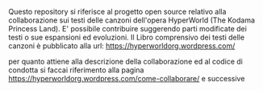 Questo repository si riferisce al progetto open source relativo alla collaborazione sui testi delle canzoni  dell'opera HyperWorld (The Kodama Princess Land). E' possibile contribuire suggerendo parti modificate dei testi  o sue espansioni ed evoluzioni.
Il Libro comprensivo dei testi delle canzoni è pubblicato alla url: https://hyperworldorg.wordpress.com/

per quanto attiene alla descrizione della collaborazione ed al codice di condotta si faccai riferimento alla pagina https://hyperworldorg.wordpress.com/come-collaborare/ e successive
